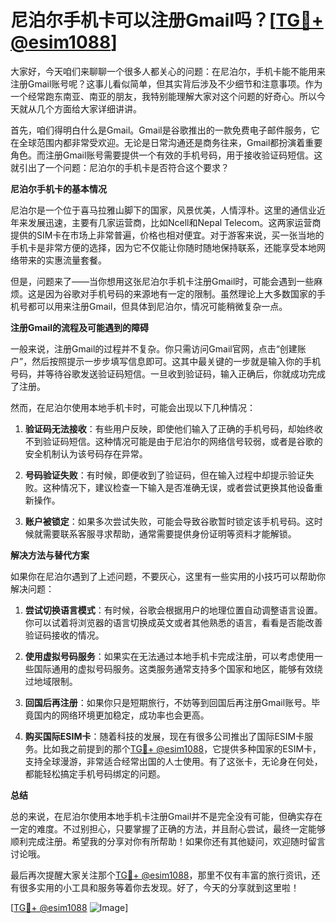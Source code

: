# 尼泊尔手机卡可以注册Gmail吗？[[TG💪+ @esim1088](https://t.me/s/esim1088)]

大家好，今天咱们来聊聊一个很多人都关心的问题：在尼泊尔，手机卡能不能用来注册Gmail账号呢？这事儿看似简单，但其实背后涉及不少细节和注意事项。作为一个经常跑东南亚、南亚的朋友，我特别能理解大家对这个问题的好奇心。所以今天就从几个方面给大家详细讲讲。

首先，咱们得明白什么是Gmail。Gmail是谷歌推出的一款免费电子邮件服务，它在全球范围内都非常受欢迎。无论是日常沟通还是商务往来，Gmail都扮演着重要角色。而注册Gmail账号需要提供一个有效的手机号码，用于接收验证码短信。这就引出了一个问题：尼泊尔的手机卡是否符合这个要求？

**尼泊尔手机卡的基本情况**

尼泊尔是一个位于喜马拉雅山脚下的国家，风景优美，人情淳朴。这里的通信业近年来发展迅速，主要有几家运营商，比如Ncell和Nepal Telecom。这两家运营商提供的SIM卡在市场上非常普遍，价格也相对便宜。对于游客来说，买一张当地的手机卡是非常方便的选择，因为它不仅能让你随时随地保持联系，还能享受本地网络带来的实惠流量套餐。

但是，问题来了——当你想用这张尼泊尔手机卡注册Gmail时，可能会遇到一些麻烦。这是因为谷歌对手机号码的来源地有一定的限制。虽然理论上大多数国家的手机号都可以用来注册Gmail，但具体到尼泊尔，情况可能稍微复杂一点。

**注册Gmail的流程及可能遇到的障碍**

一般来说，注册Gmail的过程并不复杂。你只需访问Gmail官网，点击“创建账户”，然后按照提示一步步填写信息即可。这其中最关键的一步就是输入你的手机号码，并等待谷歌发送验证码短信。一旦收到验证码，输入正确后，你就成功完成了注册。

然而，在尼泊尔使用本地手机卡时，可能会出现以下几种情况：

1. **验证码无法接收**：有些用户反映，即使他们输入了正确的手机号码，却始终收不到验证码短信。这种情况可能是由于尼泊尔的网络信号较弱，或者是谷歌的安全机制认为该号码存在异常。

2. **号码验证失败**：有时候，即便收到了验证码，但在输入过程中却提示验证失败。这种情况下，建议检查一下输入是否准确无误，或者尝试更换其他设备重新操作。

3. **账户被锁定**：如果多次尝试失败，可能会导致谷歌暂时锁定该手机号码。这时候就需要联系客服寻求帮助，通常需要提供身份证明等资料才能解锁。

**解决方法与替代方案**

如果你在尼泊尔遇到了上述问题，不要灰心，这里有一些实用的小技巧可以帮助你解决问题：

1. **尝试切换语言模式**：有时候，谷歌会根据用户的地理位置自动调整语言设置。你可以试着将浏览器的语言切换成英文或者其他熟悉的语言，看看是否能改善验证码接收的情况。

2. **使用虚拟号码服务**：如果实在无法通过本地手机卡完成注册，可以考虑使用一些国际通用的虚拟号码服务。这类服务通常支持多个国家和地区，能够有效绕过地域限制。

3. **回国后再注册**：如果你只是短期旅行，不妨等到回国后再注册Gmail账号。毕竟国内的网络环境更加稳定，成功率也会更高。

4. **购买国际ESIM卡**：随着科技的发展，现在有很多公司推出了国际ESIM卡服务。比如我之前提到的那个[TG💪+ @esim1088](https://t.me/s/esim1088)，它提供多种国家的ESIM卡，支持全球漫游，非常适合经常出国的人士使用。有了这张卡，无论身在何处，都能轻松搞定手机号码绑定的问题。

**总结**

总的来说，在尼泊尔使用本地手机卡注册Gmail并不是完全没有可能，但确实存在一定的难度。不过别担心，只要掌握了正确的方法，并且耐心尝试，最终一定能够顺利完成注册。希望我的分享对你有所帮助！如果你还有其他疑问，欢迎随时留言讨论哦。

最后再次提醒大家关注那个[TG💪+ @esim1088](https://t.me/s/esim1088)，那里不仅有丰富的旅行资讯，还有很多实用的小工具和服务等着你去发现。好了，今天的分享就到这里啦！

[[TG💪+ @esim1088](https://t.me/s/esim1088) ![Image](https://i.postimg.cc/4NQfJmqS/Snipaste-2025-05-13-00-14-12.png)]